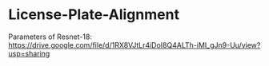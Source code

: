 # License-Plate-Alignment
Parameters of Resnet-18: https://drive.google.com/file/d/1RX8VJtLr4iDoI8Q4ALTh-iMI_gJn9-Uu/view?usp=sharing
